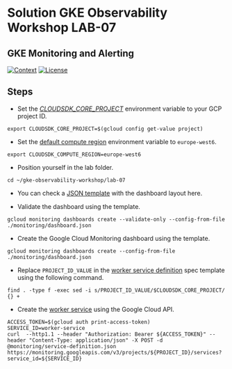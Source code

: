 # Solution GKE Observability Workshop LAB-07

## GKE Monitoring and Alerting

[![Context](https://img.shields.io/badge/GKE%20Observability%20Workshop-07-blue.svg)](#)
[![License](https://img.shields.io/badge/License-Apache%202.0-blue.svg)](https://opensource.org/licenses/Apache-2.0)


## Steps

* Set the [*CLOUDSDK_CORE_PROJECT*](https://cloud.google.com/compute/docs/gcloud-compute#default_project) environment variable to your GCP project ID.
```
export CLOUDSDK_CORE_PROJECT=$(gcloud config get-value project)
```

* Set the [default compute region](https://cloud.google.com/compute/docs/gcloud-compute#set-default-region-zone-environment-variables) environment variable to `europe-west6`.
```
export CLOUDSDK_COMPUTE_REGION=europe-west6
```

* Position yourself in the lab folder.
```
cd ~/gke-observability-workshop/lab-07
```

* You can check a [JSON template](./monitoring/dashboard.json) with the dashboard layout here.

* Validate the dashboard using the template.
```
gcloud monitoring dashboards create --validate-only --config-from-file ./monitoring/dashboard.json
```

* Create the Google Cloud Monitoring dashboard using the template.
```
gcloud monitoring dashboards create --config-from-file ./monitoring/dashboard.json
```

* Replace `PROJECT_ID_VALUE` in the [worker service definition](./monitoring/service-definition.json) spec template using the following command.
```
find . -type f -exec sed -i s/PROJECT_ID_VALUE/$CLOUDSDK_CORE_PROJECT/ {} +
```

* Create the [worker service](https://cloud.google.com/stackdriver/docs/solutions/slo-monitoring/api/using-api#service-create) using the Google Cloud API.
```
ACCESS_TOKEN=$(gcloud auth print-access-token)
SERVICE_ID=worker-service
curl  --http1.1 --header "Authorization: Bearer ${ACCESS_TOKEN}" --header "Content-Type: application/json" -X POST -d @monitoring/service-definition.json https://monitoring.googleapis.com/v3/projects/${PROJECT_ID}/services?service_id=${SERVICE_ID}
```